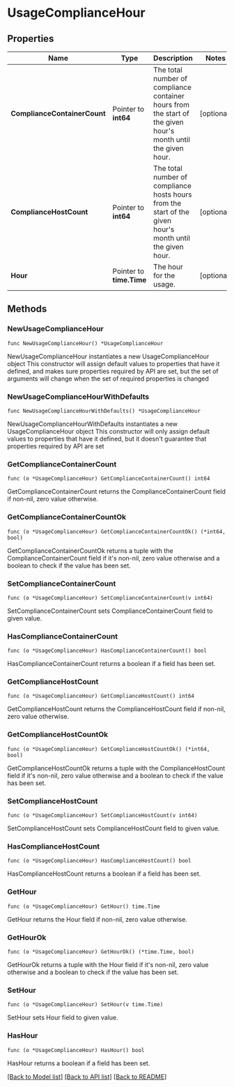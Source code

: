 # UsageComplianceHour

## Properties

Name | Type | Description | Notes
------------ | ------------- | ------------- | -------------
**ComplianceContainerCount** | Pointer to **int64** | The total number of compliance container hours from the start of the given hour&#39;s month until the given hour. | [optional] 
**ComplianceHostCount** | Pointer to **int64** | The total number of compliance hosts hours from the start of the given hour&#39;s month until the given hour. | [optional] 
**Hour** | Pointer to **time.Time** | The hour for the usage. | [optional] 

## Methods

### NewUsageComplianceHour

`func NewUsageComplianceHour() *UsageComplianceHour`

NewUsageComplianceHour instantiates a new UsageComplianceHour object
This constructor will assign default values to properties that have it defined,
and makes sure properties required by API are set, but the set of arguments
will change when the set of required properties is changed

### NewUsageComplianceHourWithDefaults

`func NewUsageComplianceHourWithDefaults() *UsageComplianceHour`

NewUsageComplianceHourWithDefaults instantiates a new UsageComplianceHour object
This constructor will only assign default values to properties that have it defined,
but it doesn't guarantee that properties required by API are set

### GetComplianceContainerCount

`func (o *UsageComplianceHour) GetComplianceContainerCount() int64`

GetComplianceContainerCount returns the ComplianceContainerCount field if non-nil, zero value otherwise.

### GetComplianceContainerCountOk

`func (o *UsageComplianceHour) GetComplianceContainerCountOk() (*int64, bool)`

GetComplianceContainerCountOk returns a tuple with the ComplianceContainerCount field if it's non-nil, zero value otherwise
and a boolean to check if the value has been set.

### SetComplianceContainerCount

`func (o *UsageComplianceHour) SetComplianceContainerCount(v int64)`

SetComplianceContainerCount sets ComplianceContainerCount field to given value.

### HasComplianceContainerCount

`func (o *UsageComplianceHour) HasComplianceContainerCount() bool`

HasComplianceContainerCount returns a boolean if a field has been set.

### GetComplianceHostCount

`func (o *UsageComplianceHour) GetComplianceHostCount() int64`

GetComplianceHostCount returns the ComplianceHostCount field if non-nil, zero value otherwise.

### GetComplianceHostCountOk

`func (o *UsageComplianceHour) GetComplianceHostCountOk() (*int64, bool)`

GetComplianceHostCountOk returns a tuple with the ComplianceHostCount field if it's non-nil, zero value otherwise
and a boolean to check if the value has been set.

### SetComplianceHostCount

`func (o *UsageComplianceHour) SetComplianceHostCount(v int64)`

SetComplianceHostCount sets ComplianceHostCount field to given value.

### HasComplianceHostCount

`func (o *UsageComplianceHour) HasComplianceHostCount() bool`

HasComplianceHostCount returns a boolean if a field has been set.

### GetHour

`func (o *UsageComplianceHour) GetHour() time.Time`

GetHour returns the Hour field if non-nil, zero value otherwise.

### GetHourOk

`func (o *UsageComplianceHour) GetHourOk() (*time.Time, bool)`

GetHourOk returns a tuple with the Hour field if it's non-nil, zero value otherwise
and a boolean to check if the value has been set.

### SetHour

`func (o *UsageComplianceHour) SetHour(v time.Time)`

SetHour sets Hour field to given value.

### HasHour

`func (o *UsageComplianceHour) HasHour() bool`

HasHour returns a boolean if a field has been set.


[[Back to Model list]](../README.md#documentation-for-models) [[Back to API list]](../README.md#documentation-for-api-endpoints) [[Back to README]](../README.md)


